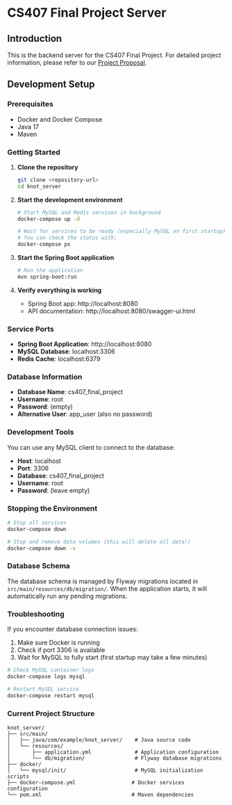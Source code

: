 # CS407 Final Project Server

## Introduction

This is the backend server for the CS407 Final Project. For detailed project information, please refer to our [Project Proposal](./CS407_Project_Proposal.pdf).

## Development Setup

### Prerequisites
- Docker and Docker Compose
- Java 17
- Maven

### Getting Started

1. **Clone the repository**
   ```bash
   git clone <repository-url>
   cd knot_server
   ```

2. **Start the development environment**
   ```bash
   # Start MySQL and Redis services in background
   docker-compose up -d
   
   # Wait for services to be ready (especially MySQL on first startup)
   # You can check the status with:
   docker-compose ps
   ```

3. **Start the Spring Boot application**
   ```bash
   # Run the application
   mvn spring-boot:run
   ```

4. **Verify everything is working**
   - Spring Boot app: http://localhost:8080
   - API documentation: http://localhost:8080/swagger-ui.html

### Service Ports

- **Spring Boot Application**: http://localhost:8080
- **MySQL Database**: localhost:3306
- **Redis Cache**: localhost:6379

### Database Information

- **Database Name**: cs407_final_project
- **Username**: root
- **Password**: (empty)
- **Alternative User**: app_user (also no password)

### Development Tools

You can use any MySQL client to connect to the database:
- **Host**: localhost
- **Port**: 3306
- **Database**: cs407_final_project
- **Username**: root
- **Password**: (leave empty)

### Stopping the Environment

```bash
# Stop all services
docker-compose down

# Stop and remove data volumes (this will delete all data!)
docker-compose down -v
```

### Database Schema

The database schema is managed by Flyway migrations located in `src/main/resources/db/migration/`. 
When the application starts, it will automatically run any pending migrations.

### Troubleshooting

If you encounter database connection issues:
1. Make sure Docker is running
2. Check if port 3306 is available
3. Wait for MySQL to fully start (first startup may take a few minutes)

```bash
# Check MySQL container logs
docker-compose logs mysql

# Restart MySQL service
docker-compose restart mysql
```

### Current Project Structure

```
knot_server/
├── src/main/
│   ├── java/com/example/knot_server/    # Java source code
│   └── resources/
│       ├── application.yml              # Application configuration
│       └── db/migration/                # Flyway database migrations
├── docker/
│   └── mysql/init/                      # MySQL initialization scripts
├── docker-compose.yml                  # Docker services configuration
└── pom.xml                             # Maven dependencies
```